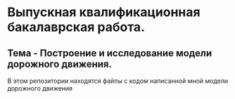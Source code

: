 # Выпускная квалификационная бакалаврская работа.
## Тема - Построение и исследование модели дорожного движения.
В этом репозитории находятся файлы с кодом написанной мной модели дорожного движения
